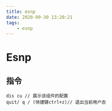 ```yaml
---
title: esnp 
date: 2020-09-30 13:20:21 
tags:
	- esnp
---
```


# Esnp

## 指令

```basic
dis cu // 展示该组件的配置
quit/ q / (快捷键ctrl+z)// 退出当前用户态
```



